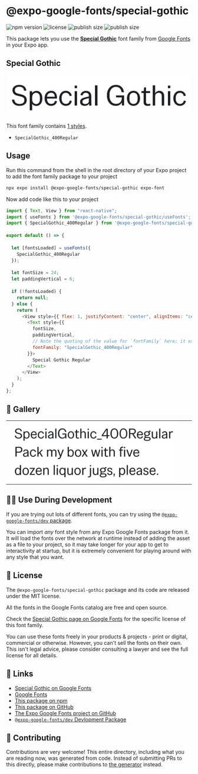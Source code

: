 # @expo-google-fonts/special-gothic

![npm version](https://flat.badgen.net/npm/v/@expo-google-fonts/special-gothic)
![license](https://flat.badgen.net/github/license/expo/google-fonts)
![publish size](https://flat.badgen.net/packagephobia/install/@expo-google-fonts/special-gothic)
![publish size](https://flat.badgen.net/packagephobia/publish/@expo-google-fonts/special-gothic)

This package lets you use the [**Special Gothic**](https://fonts.google.com/specimen/Special+Gothic) font family from [Google Fonts](https://fonts.google.com/) in your Expo app.

## Special Gothic

![Special Gothic](./font-family.png)

This font family contains [1 styles](#-gallery).

- `SpecialGothic_400Regular`

## Usage

Run this command from the shell in the root directory of your Expo project to add the font family package to your project

```sh
npx expo install @expo-google-fonts/special-gothic expo-font
```

Now add code like this to your project

```js
import { Text, View } from "react-native";
import { useFonts } from '@expo-google-fonts/special-gothic/useFonts';
import { SpecialGothic_400Regular } from '@expo-google-fonts/special-gothic/400Regular';

export default () => {

  let [fontsLoaded] = useFonts({
    SpecialGothic_400Regular
  });

  let fontSize = 24;
  let paddingVertical = 6;

  if (!fontsLoaded) {
    return null;
  } else {
    return (
      <View style={{ flex: 1, justifyContent: "center", alignItems: "center" }}>
        <Text style={{
          fontSize,
          paddingVertical,
          // Note the quoting of the value for `fontFamily` here; it expects a string!
          fontFamily: "SpecialGothic_400Regular"
        }}>
          Special Gothic Regular
        </Text>
      </View>
    );
  }
};
```

## 🔡 Gallery


||||
|-|-|-|
|![SpecialGothic_400Regular](./400Regular/SpecialGothic_400Regular.ttf.png)||||


## 👩‍💻 Use During Development

If you are trying out lots of different fonts, you can try using the [`@expo-google-fonts/dev` package](https://github.com/expo/google-fonts/tree/master/font-packages/dev#readme).

You can import _any_ font style from any Expo Google Fonts package from it. It will load the fonts over the network at runtime instead of adding the asset as a file to your project, so it may take longer for your app to get to interactivity at startup, but it is extremely convenient for playing around with any style that you want.


## 📖 License

The `@expo-google-fonts/special-gothic` package and its code are released under the MIT license.

All the fonts in the Google Fonts catalog are free and open source.

Check the [Special Gothic page on Google Fonts](https://fonts.google.com/specimen/Special+Gothic) for the specific license of this font family.

You can use these fonts freely in your products & projects - print or digital, commercial or otherwise. However, you can't sell the fonts on their own. This isn't legal advice, please consider consulting a lawyer and see the full license for all details.

## 🔗 Links

- [Special Gothic on Google Fonts](https://fonts.google.com/specimen/Special+Gothic)
- [Google Fonts](https://fonts.google.com/)
- [This package on npm](https://www.npmjs.com/package/@expo-google-fonts/special-gothic)
- [This package on GitHub](https://github.com/expo/google-fonts/tree/master/font-packages/special-gothic)
- [The Expo Google Fonts project on GitHub](https://github.com/expo/google-fonts)
- [`@expo-google-fonts/dev` Devlopment Package](https://github.com/expo/google-fonts/tree/master/font-packages/dev)

## 🤝 Contributing

Contributions are very welcome! This entire directory, including what you are reading now, was generated from code. Instead of submitting PRs to this directly, please make contributions to [the generator](https://github.com/expo/google-fonts/tree/master/packages/generator) instead.
